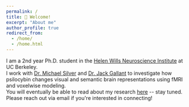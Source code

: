 ```yaml
---
permalink: /
title: 👋 Welcome!
excerpt: "About me"
author_profile: true
redirect_from: 
  - /home/
  - /home.html
---
```

  
I am a 2nd year Ph.D. student in the [Helen Wills Neuroscience Institute](https://neuroscience.berkeley.edu/) at UC Berkeley.  
I work with [Dr. Michael Silver](https://argentum.ucbso.berkeley.edu/) and [Dr. Jack Gallant](https://www.gallantlab.org) to investigate how psilocybin changes visual and semantic brain representations using fMRI and voxelwise modeling.  
You will eventually be able to read about my research [here](https://jenholmberg.github.io/research/) -- stay tuned.  
Please reach out via email if you're interested in connecting!
